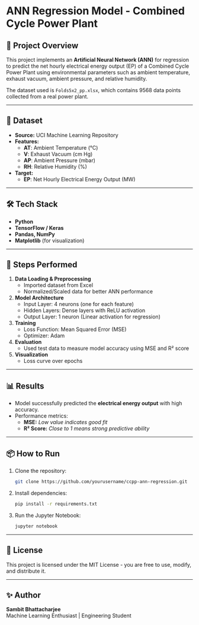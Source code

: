 # ANN Regression Model - Combined Cycle Power Plant

## 📌 Project Overview
This project implements an **Artificial Neural Network (ANN)** for regression to predict the net hourly electrical energy output (EP) of a Combined Cycle Power Plant using environmental parameters such as ambient temperature, exhaust vacuum, ambient pressure, and relative humidity.

The dataset used is `Folds5x2_pp.xlsx`, which contains 9568 data points collected from a real power plant.

---

## 📂 Dataset
- **Source:** UCI Machine Learning Repository  
- **Features:**
  - **AT**: Ambient Temperature (°C)
  - **V**: Exhaust Vacuum (cm Hg)
  - **AP**: Ambient Pressure (mbar)
  - **RH**: Relative Humidity (%)
- **Target:**
  - **EP**: Net Hourly Electrical Energy Output (MW)

---

## 🛠 Tech Stack
- **Python**
- **TensorFlow / Keras**
- **Pandas, NumPy**
- **Matplotlib** (for visualization)

---

## 🚀 Steps Performed
1. **Data Loading & Preprocessing**
   - Imported dataset from Excel
   - Normalized/Scaled data for better ANN performance
2. **Model Architecture**
   - Input Layer: 4 neurons (one for each feature)
   - Hidden Layers: Dense layers with ReLU activation
   - Output Layer: 1 neuron (Linear activation for regression)
3. **Training**
   - Loss Function: Mean Squared Error (MSE)
   - Optimizer: Adam
4. **Evaluation**
   - Used test data to measure model accuracy using MSE and R² score
5. **Visualization**
   - Loss curve over epochs

---

## 📊 Results
- Model successfully predicted the **electrical energy output** with high accuracy.
- Performance metrics:
  - **MSE:** *Low value indicates good fit*
  - **R² Score:** *Close to 1 means strong predictive ability*

---

## 📦 How to Run
1. Clone the repository:
   ```bash
   git clone https://github.com/yourusername/ccpp-ann-regression.git
   ```
2. Install dependencies:
   ```bash
   pip install -r requirements.txt
   ```
3. Run the Jupyter Notebook:
   ```bash
   jupyter notebook
   ```

---

## 📜 License
This project is licensed under the MIT License - you are free to use, modify, and distribute it.

---

## ✨ Author
**Sambit Bhattacharjee**  
Machine Learning Enthusiast | Engineering Student
